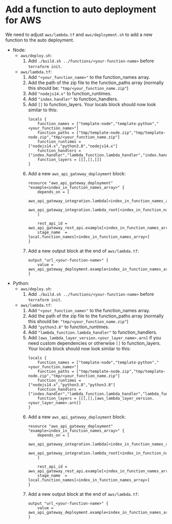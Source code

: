 # Add a function to auto deployment for AWS
We need to adjust `aws/lambda.tf` and `aws/deployment.sh` to add a new function to the auto deployment.

- Node:
    - `aws/deploy.sh`:
        1. Add `./build.sh ../functions/<your-function-name>` before `terraform init`.
    - `aws/lambda.tf`:
        1. Add `"<your_function_name>"` to the function_names array.
        2. Add the path of the zip file to the function_paths array (normally this should be: `"tmp/<your_function_name.zip"`)
        3. Add `"nodejs14.x"` to function_runtimes.
        4. Add `"index.handler"` to function_handlers.
        5. Add `[]` to function_layers. Your locals block should now look similar to this:
            ```
            locals {
                function_names = ["template-node","template-python","<your_function_name>"]
                function_paths = ["tmp/template-node.zip","tmp/template-node.zip","tmp/<your_function_name.zip"]
                function_runtimes = ["nodejs14.x","python3.8","nodejs14.x"]
                function_handlers = ["index.handler","lambda_function.lambda_handler","index.handler"]
                function_layers = [[],[],[]]
            }
            ```
        6. Add a new `aws_api_gateway_deployment` block:
            ```
            resource "aws_api_gateway_deployment" "example<index_in_function_names_array>" {
                depends_on = [
                    aws_api_gateway_integration.lambda[<index_in_function_names_array>],
                    aws_api_gateway_integration.lambda_root[<index_in_function_names_array>],
                ]

                rest_api_id = aws_api_gateway_rest_api.example[<index_in_function_names_array>].id
                stage_name  = local.function_names[<index_in_function_names_array>]
            }
            ```
        7. Add a new output block at the end of `aws/lambda.tf`:
            ```
            output "url_<your-function-name>" {
                value = aws_api_gateway_deployment.example<index_in_function_names_array>.invoke_url
            }
            ```
- Python:
    - `aws/deploy.sh`:
        1. Add `./build.sh ../functions/<your-function-name>` before `terraform init`.
    - `aws/lambda.tf`:
        1. Add `"<your_function_name>"` to the function_names array.
        2. Add the path of the zip file to the function_paths array (normally this should be: `"tmp/<your_function_name.zip"`)
        3. Add `"python3.8"` to function_runtimes.
        4. Add `"lambda_function.lambda_handler"` to function_handlers.
        5. Add `[aws_lambda_layer_version.<your_layer_name>.arn]` if you need custom dependencies or otherwise `[]` to function_layers. Your locals block should now look similar to this:
            ```
            locals {
                function_names = ["template-node","template-python","<your_function_name>"]
                function_paths = ["tmp/template-node.zip","tmp/template-node.zip","tmp/<your_function_name.zip"]
                function_runtimes = ["nodejs14.x","python3.8","python3.8"]
                function_handlers = ["index.handler","lambda_function.lambda_handler","lambda_function.lambda_handler"]
                function_layers = [[],[],[aws_lambda_layer_version.<your_layer_name>.arn]]
            }
            ```
        6. Add a new `aws_api_gateway_deployment` block:
            ```
            resource "aws_api_gateway_deployment" "example<index_in_function_names_array>" {
                depends_on = [
                    aws_api_gateway_integration.lambda[<index_in_function_names_array>],
                    aws_api_gateway_integration.lambda_root[<index_in_function_names_array>],
                ]

                rest_api_id = aws_api_gateway_rest_api.example[<index_in_function_names_array>].id
                stage_name  = local.function_names[<index_in_function_names_array>]
            }
            ```
        7. Add a new output block at the end of `aws/lambda.tf`:
            ```
            output "url_<your-function-name>" {
                value = aws_api_gateway_deployment.example<index_in_function_names_array>.invoke_url
            }
            ```